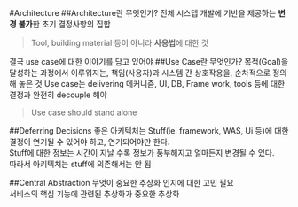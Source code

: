 #Architecture
##Architecture란 무엇인가?
전체 시스텝 개발에 기반을 제공하는 **변경 불가**한 초기 결정사항의 집합	
>Tool, building material 등이 아니라 **사용법**에 대한 것

결국 use case에 대한 이야기를 담고 있어야
##Use Case란 무엇인가?
목적(Goal)을 달성하는 과정에서 이루워지는, 책임(사용자)과 시스템 간 상호작용을, 순차적으로 정의해 놓은 것	
Use case는 delivering 메커니즘, UI, DB, Frame work, tools 등에 대한 결정과 완전히 decouple 해야	
>Use case should stand alone

##Deferring Decisions
좋은 아키텍처는 Stuff(ie. framework, WAS, Ui 등)에 대한 결정이 연기될 수 있어야 하고, 연기되어야만 한다.	
Stuff에 대한 정보는 시간이 지날 수록 정보가 풍부해지고 얼마든지 변경될 수 있다.	
따라서 아키텍처는 stuff에 의존해서는 안 됨	

##Central Abstraction
무엇이 중요한 추상화 인지에 대한 고민 필요	
서비스의 핵심 기능에 관련된 추상화가 중요한 추상화